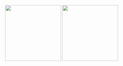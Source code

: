 <div>
  <img height=180cm src="https://github-readme-stats.vercel.app/api?username=AlicinhaDavid&show_icons=true&theme=material-palenight&include_all_commits=true&count_private=true"/>
  <img height=180cm src="https://github-readme-stats.vercel.app/api/top-langs/?username=AlicinhaDavid&layout=compact&langs_count=16&theme=material-palenight"/>
</div>
